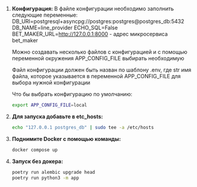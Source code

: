 1. **Конфигурация:**
    В файле конфигурации необходимо заполнить следующие переменные:
    DB_URI=postgresql+asyncpg://postgres:postgres@postgres_db:5432
    DB_NAME=line_provider
    ECHO_SQL=False
    BET_MAKER_URL=http://127.0.0.1:8000 - адрес микросервиса bet_maker

    Можно создавать несколько файлов с конфигурацией и с помощью
    переменной окружения APP_CONFIG_FILE выбирать необходимую

    Файл конфигурации должен быть назван по шаблону <str>.env, где
    str имя файла, которое указывается в переменной APP_CONFIG_FILE для выбора 
    нужной конфигурации

    Что бы выбрать конфигурацию по умолчанию:
    ```bash
   export APP_CONFIG_FILE=local
   ```


1. **Для запуска добавьте в etc_hosts:**
    ```bash
    echo "127.0.0.1 postgres_db" | sudo tee -a /etc/hosts
    ```


1. **Поднимите Docker с помощью команды:**
   ```bash
   docker compose up
   ```
   

1. **Запуск без докера:**
   ```bash
   poetry run alembic upgrade head 
   poetry run python3 -m app
   ```

